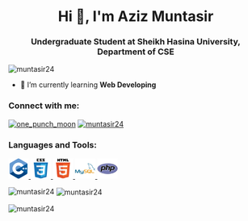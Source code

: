 <h1 align="center">Hi 👋, I'm Aziz Muntasir</h1>
<h3 align="center">Undergraduate Student at Sheikh Hasina University, Department of CSE</h3>

<p align="left"> <img src="https://komarev.com/ghpvc/?username=muntasir24&label=Profile%20views&color=0e75b6&style=flat" alt="muntasir24" /> </p>

- 🌱 I’m currently learning **Web Developing**

<h3 align="left">Connect with me:</h3>
<p align="left">
<a href="https://codeforces.com/profile/one_punch_moon" target="blank"><img align="center" src="https://raw.githubusercontent.com/rahuldkjain/github-profile-readme-generator/master/src/images/icons/Social/codeforces.svg" alt="one_punch_moon" height="30" width="40" /></a>
<a href="https://www.leetcode.com/muntasir24" target="blank"><img align="center" src="https://raw.githubusercontent.com/rahuldkjain/github-profile-readme-generator/master/src/images/icons/Social/leet-code.svg" alt="muntasir24" height="30" width="40" /></a>
</p>

<h3 align="left">Languages and Tools:</h3>
<p align="left"> <a href="https://www.w3schools.com/cpp/" target="_blank" rel="noreferrer"> <img src="https://raw.githubusercontent.com/devicons/devicon/master/icons/cplusplus/cplusplus-original.svg" alt="cplusplus" width="40" height="40"/> </a> <a href="https://www.w3schools.com/css/" target="_blank" rel="noreferrer"> <img src="https://raw.githubusercontent.com/devicons/devicon/master/icons/css3/css3-original-wordmark.svg" alt="css3" width="40" height="40"/> </a> <a href="https://www.w3.org/html/" target="_blank" rel="noreferrer"> <img src="https://raw.githubusercontent.com/devicons/devicon/master/icons/html5/html5-original-wordmark.svg" alt="html5" width="40" height="40"/> </a> <a href="https://www.mysql.com/" target="_blank" rel="noreferrer"> <img src="https://raw.githubusercontent.com/devicons/devicon/master/icons/mysql/mysql-original-wordmark.svg" alt="mysql" width="40" height="40"/> </a> <a href="https://www.php.net" target="_blank" rel="noreferrer"> <img src="https://raw.githubusercontent.com/devicons/devicon/master/icons/php/php-original.svg" alt="php" width="40" height="40"/> </a> </p>

<p><img align="left" src="https://github-readme-stats.vercel.app/api/top-langs?username=muntasir24&show_icons=true&locale=en&layout=compact" alt="muntasir24" /></p>

<p>&nbsp;<img align="center" src="https://github-readme-stats.vercel.app/api?username=muntasir24&show_icons=true&locale=en" alt="muntasir24" /></p>

<p><img align="center" src="https://github-readme-streak-stats.herokuapp.com/?user=muntasir24&" alt="muntasir24" /></p>
